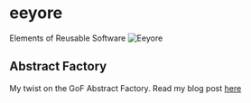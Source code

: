 # eeyore
Elements of Reusable Software
![Eeyore](https://github.com/mvpete/eeyore/blob/main/eeyore-head.png=75x75)


## Abstract Factory
My twist on the GoF Abstract Factory. Read my blog post [here](http://404)
